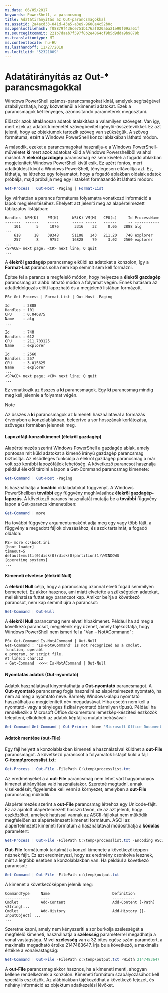 ```yaml
---
ms.date: 06/05/2017
keywords: PowerShell, a parancsmag
title: Adatátirányítás az Out-parancsmagokkal
ms.assetid: 2a4acd33-041d-43a5-a3e9-9608a4c52b0c
ms.openlocfilehash: f08879f436ce751b176af020aba21e90f09aa61f
ms.sourcegitcommit: 221b7daab7f597f8b2e4864cf9b5d9dda9b9879b
ms.translationtype: MT
ms.contentlocale: hu-HU
ms.lasthandoff: 11/27/2018
ms.locfileid: "52321009"
---
```

# <a name="redirecting-data-with-out--cmdlets"></a>Adatátirányítás az Out-* parancsmagokkal

Windows PowerShell számos-parancsmagokat kínál, amelyek segítségével szabályozhatja, hogy közvetlenül a kimeneti adatokat. Ezek a parancsmagok két lényeges, azonosítandó paraméterek megosztani.

Először azok általánosan adatok átalakítása a valamilyen szöveget. Van így, mert ezek az adatok kimenetét szövegbevitel igénylő-összetevőkkel. Ez azt jelenti, hogy az objektumok tartozik szöveg van szükségük. A szöveg formátuma, ezért a Windows PowerShell konzol ablakában látható módon.

A második, ezeket a parancsmagokat használja-e a Windows PowerShell-műveletet **ki** mert azok adatokat küld a Windows Powershellből valahol máshol. A **élekről gazdagép** parancsmag ez sem kivétel: a fogadó ablakban megjelenített Windows PowerShell kívül esik. Ez azért fontos, mert adatküldést kívül a Windows PowerShell, ténylegesen eltávolítja azt. Ez, láthatja, ha létrehoz egy folyamatot, hogy a fogadó ablakban oldalak adatok próbálja, majd próbálja meg egy listaként formázandó itt látható módon:

```powershell
Get-Process | Out-Host -Paging | Format-List
```

Így várhatóan a parancs formátuma folyamatra vonatkozó információ a lapok megjelenítéséhez. Ehelyett azt jeleníti meg az alapértelmezett táblázatos listájában:

```output
Handles  NPM(K)    PM(K)      WS(K) VM(M)   CPU(s)     Id ProcessName
-------  ------    -----      ----- -----   ------     -- -----------
    101       5     1076       3316    32     0.05   2888 alg
...
    618      18    39348      51108   143   211.20    740 explorer
    257       8     9752      16828    79     3.02   2560 explorer
...
<SPACE> next page; <CR> next line; Q quit
...
```

A **élekről gazdagép** parancsmag elküldi az adatokat a konzolon, így a **Format-List** parancs soha nem kap semmit sem kell formázni.

Építse fel a parancs a megfelelő módon, hogy helyezze a **élekről gazdagép** parancsmag az alább látható módon a folyamat végén. Ennek hatására az adatfeldolgozás előtt lapozható és a megjelenő listában formázott.

```
PS> Get-Process | Format-List | Out-Host -Paging

Id      : 2888
Handles : 101
CPU     : 0.046875
Name    : alg
...

Id      : 740
Handles : 612
CPU     : 211.703125
Name    : explorer

Id      : 2560
Handles : 257
CPU     : 3.015625
Name    : explorer
...
<SPACE> next page; <CR> next line; Q quit
...
```

Ez vonatkozik az összes a **ki** parancsmagok. Egy **ki** parancsmag mindig meg kell jelennie a folyamat végén.

> [!NOTE]
> Az összes a **ki** parancsmagok az kimeneti használatával a formázás érvényben a konzolablakban, beleértve a sor hosszának korlátozása, szöveges formában jelennek meg.

#### <a name="paging-console-output-out-host"></a>Lapozófájl-konzolkimenet (élekről gazdagép)

Alapértelmezés szerint Windows PowerShell a gazdagép ablak, amely pontosan mit küld adatokat a kimenő irányú gazdagép parancsmag biztosítja. Az elsődleges funkciója a élekről gazdagép parancsmag a már volt szó korábbi lapozófájlok lehetőség. A következő parancsot használja például élekről tárolni a lapon a Get-Command parancsmag kimenete:

```powershell
Get-Command | Out-Host -Paging
```

Is használhatja a **további** oldaladatokat függvényt. A Windows PowerShellben **további** egy függvény meghívásához **élekről gazdagép-lapozás**. A következő parancs használatát mutatja be a **további** függvény lapon a Get-parancs kimenetében:

```powershell
Get-Command | more
```

Ha további függvény argumentumaként adja meg egy vagy több fájlt, a függvény a megadott fájlok olvasásához, és azok tartalmát, a fogadó oldalon:

```
PS> more c:\boot.ini
[boot loader]
timeout=5
default=multi(0)disk(0)rdisk(0)partition(1)\WINDOWS
[operating systems]
...
```

#### <a name="discarding-output-out-null"></a>Kimeneti elvetése (élekről Null)

A **élekről Null** célja, hogy a parancsmag azonnal elveti fogad semmilyen bemenetet. Ez akkor hasznos, ami miatt elvetette a szükségtelen adatokat, mellékhatása futtat egy parancsot kap. Amikor beírja a következő parancsot, nem kap semmit újra a parancsot:

```powershell
Get-Command | Out-Null
```

A **élekről Null** parancsmag nem elveti hibakimenet. Például ha ad meg a következő parancsot, megjelenik egy üzenet, amely tájékoztatja, hogy Windows PowerShell nem ismeri fel a "Van – NotACommand":

```
PS> Get-Command Is-NotACommand | Out-Null
Get-Command : 'Is-NotACommand' is not recognized as a cmdlet, function, operabl
e program, or script file.
At line:1 char:12
+ Get-Command  <<<< Is-NotACommand | Out-Null
```

#### <a name="printing-data-out-printer"></a>Nyomtatás adatok (Out-nyomtató)

Adatok használatával kinyomtathatja a **Out-nyomtató** parancsmagot. A **Out-nyomtató** parancsmag fogja használni az alapértelmezett nyomtató, ha nem ad meg a nyomtató neve. Bármely Windows-alapú nyomtató használhatja a megjelenített név megadásával. Hiba esetén nem kell a nyomtató- vagy a tényleges fizikai nyomtató bármilyen típusú. Például ha rendelkezik a Microsoft Office dokumentum lemezkép-készítési eszközök telepíteni, elküldheti az adatok képfájlra mutató beírásával:

```powershell
Get-Command Get-Command | Out-Printer -Name 'Microsoft Office Document Image Writer'
```

#### <a name="saving-data-out-file"></a>Adatok mentése (out-File)

Egy fájl helyett a konzolablakban kimeneti a használatával küldhet a **out-File** parancsmagot. A következő parancsot a folyamatok listáját küld a fájl **C:\\temp\\processlist.txt**:

```powershell
Get-Process | Out-File -FilePath C:\temp\processlist.txt
```

Az eredményeket a a **out-File** parancsmag nem lehet várt hagyományos kimenet átirányítása való használatakor. Szeretné megtudni, annak viselkedését, figyelembe kell venni a környezet, amelyben a **out-File** parancsmag működik.

Alapértelmezés szerint a **out-File** parancsmag létrehoz egy Unicode-fájlt. Ez az ajánlott alapértelmezett hosszú távon, de az azt jelenti, hogy eszközöket, amelyek hatással vannak az ASCII-fájlokat nem működik megfelelően az alapértelmezett kimeneti formátum. ASCII az alapértelmezett kimeneti formátum a használatával módosíthatja a **kódolás** paramétert:

```powershell
Get-Process | Out-File -FilePath C:\temp\processlist.txt -Encoding ASCII
```

**Out-File** formátumok tartalmát a konzol kimenete a következőképpen néznek fájlt. Ez azt eredményezi, hogy az eredmény csonkolva lesznek, mint a legtöbb esetben a konzolablakban van. Ha például a következő parancsot:

```powershell
Get-Command | Out-File -FilePath c:\temp\output.txt
```

A kimenet a következőképpen jelenik meg:

```output
CommandType     Name                            Definition
-----------     ----                            ----------
Cmdlet          Add-Content                     Add-Content [-Path] <String[...
Cmdlet          Add-History                     Add-History [[-InputObject] ...
...
```

Szeretne kapni, amely nem kényszeríti a sor burkolja szélességét a megfelelő kimeneti, használhatja a **szélesség** paraméterrel megadhatja a vonal vastagsága. Mivel **szélesség** van a 32 bites egész szám paramétert, a maximális megadható értéke 2147483647. Írja be a következő, a maximális értékre a vonalvastagság:

```powershell
Get-Command | Out-File -FilePath c:\temp\output.txt -Width 2147483647
```

A **out-File** parancsmag akkor hasznos, ha a kimeneti menti, ahogyan kellene rendelkeznek a konzolon. Kimeneti formátum szabályozásához kell speciális eszközök. Az alábbiakban tájékozódhat a következő fejezet, és néhány információ az objektum adatkezelési lévőket.